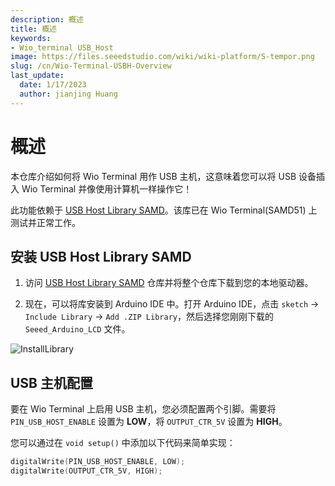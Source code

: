 ```yaml
---
description: 概述
title: 概述
keywords:
- Wio_terminal USB_Host
image: https://files.seeedstudio.com/wiki/wiki-platform/S-tempor.png
slug: /cn/Wio-Terminal-USBH-Overview
last_update:
  date: 1/17/2023
  author: jianjing Huang
---
```


# 概述

本仓库介绍如何将 Wio Terminal 用作 USB 主机，这意味着您可以将 USB 设备插入 Wio Terminal 并像使用计算机一样操作它！

此功能依赖于 [USB Host Library SAMD](https://github.com/gdsports/USB_Host_Library_SAMD)。该库已在 Wio Terminal(SAMD51) 上测试并正常工作。

## 安装 USB Host Library SAMD

1. 访问 [USB Host Library SAMD](https://github.com/gdsports/USB_Host_Library_SAMD) 仓库并将整个仓库下载到您的本地驱动器。

2. 现在，可以将库安装到 Arduino IDE 中。打开 Arduino IDE，点击 `sketch` -> `Include Library` -> `Add .ZIP Library`，然后选择您刚刚下载的 `Seeed_Arduino_LCD` 文件。

![InstallLibrary](https://files.seeedstudio.com/wiki/Wio-Terminal/img/Xnip2019-11-21_15-50-13.jpg)

## USB 主机配置

要在 Wio Terminal 上启用 USB 主机，您必须配置两个引脚。需要将 `PIN_USB_HOST_ENABLE` 设置为 **LOW**，将 `OUTPUT_CTR_5V` 设置为 **HIGH**。

您可以通过在 `void setup()` 中添加以下代码来简单实现：

```cpp
digitalWrite(PIN_USB_HOST_ENABLE, LOW);
digitalWrite(OUTPUT_CTR_5V, HIGH);
```